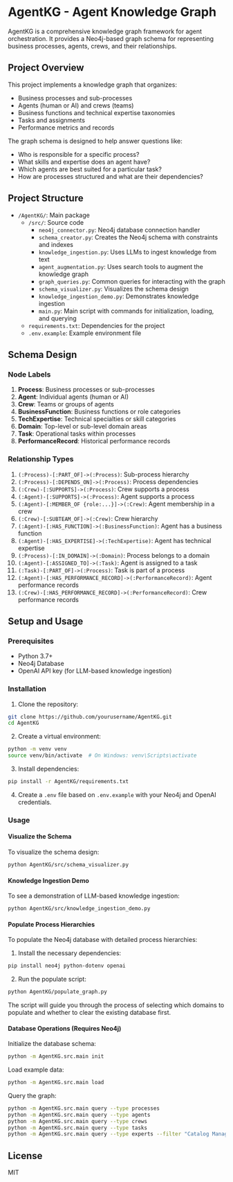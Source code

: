 # AgentKG - Agent Knowledge Graph

AgentKG is a comprehensive knowledge graph framework for agent orchestration. It provides a Neo4j-based graph schema for representing business processes, agents, crews, and their relationships.

## Project Overview

This project implements a knowledge graph that organizes:

- Business processes and sub-processes
- Agents (human or AI) and crews (teams)
- Business functions and technical expertise taxonomies
- Tasks and assignments
- Performance metrics and records

The graph schema is designed to help answer questions like:
- Who is responsible for a specific process?
- What skills and expertise does an agent have?
- Which agents are best suited for a particular task?
- How are processes structured and what are their dependencies?

## Project Structure

- `/AgentKG/`: Main package
  - `/src/`: Source code
    - `neo4j_connector.py`: Neo4j database connection handler
    - `schema_creator.py`: Creates the Neo4j schema with constraints and indexes
    - `knowledge_ingestion.py`: Uses LLMs to ingest knowledge from text
    - `agent_augmentation.py`: Uses search tools to augment the knowledge graph
    - `graph_queries.py`: Common queries for interacting with the graph
    - `schema_visualizer.py`: Visualizes the schema design
    - `knowledge_ingestion_demo.py`: Demonstrates knowledge ingestion
    - `main.py`: Main script with commands for initialization, loading, and querying
  - `requirements.txt`: Dependencies for the project
  - `.env.example`: Example environment file

## Schema Design

### Node Labels

1. **Process**: Business processes or sub-processes
2. **Agent**: Individual agents (human or AI)
3. **Crew**: Teams or groups of agents
4. **BusinessFunction**: Business functions or role categories
5. **TechExpertise**: Technical specialties or skill categories
6. **Domain**: Top-level or sub-level domain areas
7. **Task**: Operational tasks within processes
8. **PerformanceRecord**: Historical performance records

### Relationship Types

1. `(:Process)-[:PART_OF]->(:Process)`: Sub-process hierarchy
2. `(:Process)-[:DEPENDS_ON]->(:Process)`: Process dependencies
3. `(:Crew)-[:SUPPORTS]->(:Process)`: Crew supports a process
4. `(:Agent)-[:SUPPORTS]->(:Process)`: Agent supports a process
5. `(:Agent)-[:MEMBER_OF {role:...}]->(:Crew)`: Agent membership in a crew
6. `(:Crew)-[:SUBTEAM_OF]->(:Crew)`: Crew hierarchy
7. `(:Agent)-[:HAS_FUNCTION]->(:BusinessFunction)`: Agent has a business function
8. `(:Agent)-[:HAS_EXPERTISE]->(:TechExpertise)`: Agent has technical expertise
9. `(:Process)-[:IN_DOMAIN]->(:Domain)`: Process belongs to a domain
10. `(:Agent)-[:ASSIGNED_TO]->(:Task)`: Agent is assigned to a task
11. `(:Task)-[:PART_OF]->(:Process)`: Task is part of a process
12. `(:Agent)-[:HAS_PERFORMANCE_RECORD]->(:PerformanceRecord)`: Agent performance records
13. `(:Crew)-[:HAS_PERFORMANCE_RECORD]->(:PerformanceRecord)`: Crew performance records

## Setup and Usage

### Prerequisites

- Python 3.7+
- Neo4j Database
- OpenAI API key (for LLM-based knowledge ingestion)

### Installation

1. Clone the repository:
```bash
git clone https://github.com/yourusername/AgentKG.git
cd AgentKG
```

2. Create a virtual environment:
```bash
python -m venv venv
source venv/bin/activate  # On Windows: venv\Scripts\activate
```

3. Install dependencies:
```bash
pip install -r AgentKG/requirements.txt
```

4. Create a `.env` file based on `.env.example` with your Neo4j and OpenAI credentials.

### Usage

#### Visualize the Schema

To visualize the schema design:

```bash
python AgentKG/src/schema_visualizer.py
```

#### Knowledge Ingestion Demo

To see a demonstration of LLM-based knowledge ingestion:

```bash
python AgentKG/src/knowledge_ingestion_demo.py
```

#### Populate Process Hierarchies

To populate the Neo4j database with detailed process hierarchies:

1. Install the necessary dependencies:
```bash
pip install neo4j python-dotenv openai
```

2. Run the populate script:
```bash
python AgentKG/populate_graph.py
```

The script will guide you through the process of selecting which domains to populate and whether to clear the existing database first.

#### Database Operations (Requires Neo4j)

Initialize the database schema:
```bash
python -m AgentKG.src.main init
```

Load example data:
```bash
python -m AgentKG.src.main load
```

Query the graph:
```bash
python -m AgentKG.src.main query --type processes
python -m AgentKG.src.main query --type agents
python -m AgentKG.src.main query --type crews
python -m AgentKG.src.main query --type tasks
python -m AgentKG.src.main query --type experts --filter "Catalog Management"
```

## License

MIT